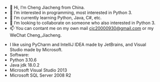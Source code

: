 - 👋 Hi, I’m Cheng Jiacheng from China.
- 👀 I’m interested in programming, most interested in Python 3.
- 🌱 I’m currently learning Python, Java, C#, etc.
- 💞️ I’m looking to collaborate on someone who also interested in Python 3.
- 📫 You can contant me on my own mail cjc20000930@gmail.com or my WeChat Cheng_Jiacheng.

<!---
cjc2000/cjc2000 is a ✨ special ✨ repository because its `README.md` (this file) appears on your GitHub profile.
You can click the Preview link to take a look at your changes.
--->

- I like using PyCharm and IntelliJ IDEA made by JetBrains, and Visual Studio made by Microsoft.
- Software:
- Python 3.10.6
- Java jdk 18.0.2
- Microsoft Visual Studio 2013
- Microsoft SQL Server 2008 R2
